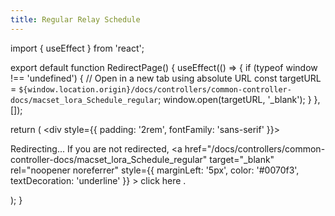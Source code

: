 ```yaml
---
title: Regular Relay Schedule
---
```


import { useEffect } from 'react';

export default function RedirectPage() {
  useEffect(() => {
    if (typeof window !== 'undefined') {
      // Open in a new tab using absolute URL
      const targetURL = `${window.location.origin}/docs/controllers/common-controller-docs/macset_lora_Schedule_regular`;
      window.open(targetURL, '_blank');
    }
  }, []);
  
  return (
    <div style={{ padding: '2rem', fontFamily: 'sans-serif' }}>
      <p>
        Redirecting... If you are not redirected,
        <a
          href="/docs/controllers/common-controller-docs/macset_lora_Schedule_regular"
          target="_blank"
          rel="noopener noreferrer"
          style={{ marginLeft: '5px', color: '#0070f3', textDecoration: 'underline' }}
        >
          click here
        </a>.
      </p>
    </div>
  );
}